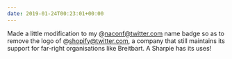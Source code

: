 ```yaml
---
date: 2019-01-24T00:23:01+00:00
---
```


Made a little modification to my @naconf@twitter.com name badge so as to remove the logo of @shopify@twitter.com, a company that still maintains its support for far-right organisations like Breitbart. A Sharpie has its uses!

